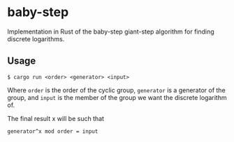 # baby-step

Implementation in Rust of the baby-step giant-step algorithm for finding
discrete logarithms.

## Usage

```
$ cargo run <order> <generator> <input>
```

Where ```order``` is the order of the cyclic group, ```generator``` is a
generator of the group, and ```input``` is the member of the group we
want the discrete logarithm of.

The final result x will be such that

```
generator^x mod order = input
```

